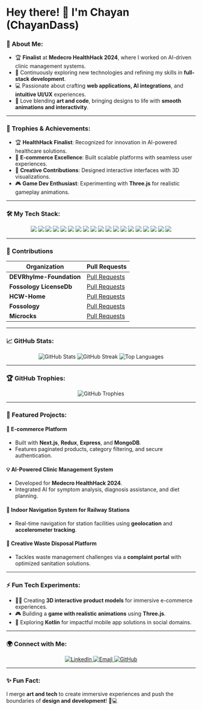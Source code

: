 # Hey there! 👋 I'm Chayan (ChayanDass)

### 🚀 About Me:
- 🏆 **Finalist** at **Medecro HealthHack 2024**, where I worked on AI-driven clinic management systems.
- 🌱 Continuously exploring new technologies and refining my skills in **full-stack development**.
- 💻 Passionate about crafting **web applications, AI integrations**, and **intuitive UI/UX** experiences.
- 🎨 Love blending **art and code**, bringing designs to life with **smooth animations and interactivity**.

---

### 🏅 Trophies & Achievements:
- 🏆 **HealthHack Finalist**: Recognized for innovation in AI-powered healthcare solutions.
- 🏅 **E-commerce Excellence**: Built scalable platforms with seamless user experiences.
- 🎨 **Creative Contributions**: Designed interactive interfaces with 3D visualizations.
- 🎮 **Game Dev Enthusiast**: Experimenting with **Three.js** for realistic gameplay animations.

---

### 🛠️ My Tech Stack:

<p align="center">
  <img src="https://img.shields.io/badge/HTML5-%23E34F26.svg?style=for-the-badge&logo=html5&logoColor=white"/>
  <img src="https://img.shields.io/badge/CSS3-%231572B6.svg?style=for-the-badge&logo=css3&logoColor=white"/>
  <img src="https://img.shields.io/badge/JavaScript-%23F7DF1E.svg?style=for-the-badge&logo=javascript&logoColor=black"/>
  <img src="https://img.shields.io/badge/TypeScript-%23007ACC.svg?style=for-the-badge&logo=typescript&logoColor=white"/>
  <img src="https://img.shields.io/badge/Node.js-339933?style=for-the-badge&logo=nodedotjs&logoColor=white"/>
  <img src="https://img.shields.io/badge/Express.js-%23404d59.svg?style=for-the-badge&logo=express&logoColor=white"/>
  <img src="https://img.shields.io/badge/React-%2361DAFB.svg?style=for-the-badge&logo=react&logoColor=black"/>
  <img src="https://img.shields.io/badge/Redux-%23764ABC.svg?style=for-the-badge&logo=redux&logoColor=white"/>
  <img src="https://img.shields.io/badge/Next.js-000000?style=for-the-badge&logo=nextdotjs&logoColor=white"/>
  <img src="https://img.shields.io/badge/Tailwind_CSS-%2338B2AC.svg?style=for-the-badge&logo=tailwind-css&logoColor=white"/>
  <img src="https://img.shields.io/badge/MongoDB-%2347A248.svg?style=for-the-badge&logo=mongodb&logoColor=white"/>
  <img src="https://img.shields.io/badge/PostgreSQL-%23336791.svg?style=for-the-badge&logo=postgresql&logoColor=white"/>
  <img src="https://img.shields.io/badge/Firebase-%23FFCA28.svg?style=for-the-badge&logo=firebase&logoColor=black"/>
  <img src="https://img.shields.io/badge/Kotlin-%230095D5.svg?style=for-the-badge&logo=kotlin&logoColor=white"/>
  <img src="https://img.shields.io/badge/Git-%23F05033.svg?style=for-the-badge&logo=git&logoColor=white"/>
  <img src="https://img.shields.io/badge/GitHub-%23121011.svg?style=for-the-badge&logo=github&logoColor=white"/>
  <img src="https://img.shields.io/badge/Docker-%232496ED.svg?style=for-the-badge&logo=docker&logoColor=white"/>
  <img src="https://img.shields.io/badge/Linux-%23FCC624.svg?style=for-the-badge&logo=linux&logoColor=black"/>
  <img src="https://img.shields.io/badge/Visual_Studio_Code-%23007ACC.svg?style=for-the-badge&logo=visual-studio-code&logoColor=white"/>
</p>

---

### 🌟 **Contributions**

| Organization              | Pull Requests                                                                                     |
|---------------------------|-------------------------------------------------------------------------------------------------|
| **DEVRhylme-Foundation**   | [Pull Requests](https://github.com/DEVRhylme-Foundation/new-website/issues?q=is%3Apr+is%3Aopen+author%3AChayanDass) |
| **Fossology LicenseDb**    | [Pull Requests](https://github.com/fossology/LicenseDb/issues?q=is%3Apr%20state%3Aopen%20author%3AChayanDass)     |\
| **HCW-Home**            | [Pull Requests](https://github.com/HCW-home/hcw-home/issues?q=is%3Apr+is%3Aopen+author%3AChayanDass)   |
| **Fossology**              | [Pull Requests](https://github.com/fossology/fossology/issues?q=is%3Apr+is%3Aopen+author%3AChayanDass)             |
| **Microcks**            | [Pull Requests](https://github.com/microcks/microcks/pulls?q=is%3Apr+author%3AChayanDass+is%3Aclosed)   |




---

### 📈 GitHub Stats:

<p align="center">
  <img src="https://github-readme-stats.vercel.app/api?username=ChayanDass&show_icons=true&theme=radical" alt="GitHub Stats"/>
  <img src="https://github-readme-streak-stats.herokuapp.com/?user=ChayanDass&theme=radical" alt="GitHub Streak"/>
  <img src="https://github-readme-stats.vercel.app/api/top-langs/?username=ChayanDass&layout=compact&theme=radical" alt="Top Languages"/>
</p>

---

### 🏆 GitHub Trophies:

<p align="center">
  <img src="https://github-profile-trophy.vercel.app/?username=ChayanDass&theme=radical&margin-w=15&margin-h=15" alt="GitHub Trophies"/>
</p>

---

### 🌟 Featured Projects:

#### 🔧 **E-commerce Platform** 
- Built with **Next.js**, **Redux**, **Express**, and **MongoDB**.
- Features paginated products, category filtering, and secure authentication.

#### 💡 **AI-Powered Clinic Management System**
- Developed for **Medecro HealthHack 2024**.
- Integrated AI for symptom analysis, diagnosis assistance, and diet planning.
  
#### 🚀 **Indoor Navigation System** for Railway Stations
- Real-time navigation for station facilities using **geolocation** and **accelerometer tracking**.

#### 🎨 **Creative Waste Disposal Platform**
- Tackles waste management challenges via a **complaint portal** with optimized sanitation solutions.

---

### ⚡ Fun Tech Experiments:
- 🧑‍💻 Creating **3D interactive product models** for immersive e-commerce experiences.
- 🎮 Building a **game with realistic animations** using **Three.js**.
- 📱 Exploring **Kotlin** for impactful mobile app solutions in social domains.

---

### 🌍 Connect with Me:

<p align="center">
  <a href="https://www.linkedin.com/in/chayan8837/">
    <img src="https://img.shields.io/badge/LinkedIn-%230077B5.svg?style=for-the-badge&logo=linkedin&logoColor=white" alt="LinkedIn"/>
  </a>
  <a href="mailto:daschayan8837@gmail.com">
    <img src="https://img.shields.io/badge/Email-%23D14836.svg?style=for-the-badge&logo=gmail&logoColor=white" alt="Email"/>
  </a>
  <a href="https://github.com/ChayanDass">
    <img src="https://img.shields.io/badge/GitHub-%23121011.svg?style=for-the-badge&logo=github&logoColor=white" alt="GitHub"/>
  </a>
</p>

---

### ✨ Fun Fact:
I merge **art and tech** to create immersive experiences and push the boundaries of **design and development**! 🎨💻

